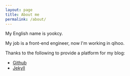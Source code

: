 ```yaml
---
layout: page
title: About me
permalink: /about/
---
```


My English name is yookcy.

My job is a front-end engineer, now I'm working in qihoo. 

Thanks to the following to provide a platform for my blog:

* [Github](http://github.com)
* [Jekyll](http://jekyllrb.com)

